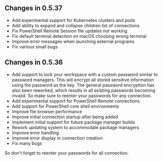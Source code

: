 ## Changes in 0.5.37
- Add experimental support for Kubernetes clusters and pods
- Add ability to expand and collapse children list of connections
- Fix PowerShell Remote Session file updates not working
- Fix default terminal detection on macOS choosing wrong terminal
- Improve error messages when launching external programs
- Fix various small bugs

## Changes in 0.5.36
- Add support to lock your workspace with a custom password similar to password managers.
  This will encrypt all stored sensitive information using the password as the key.
  The general password encryption has also been reworked, which results in all existing passwords becoming invalid.
  So make sure to reenter your passwords for any connection.
- Add experimental support for PowerShell Remote connections
- Add support for PowerShell core shell environments
- Improve file browser performance
- Improve initial connection startup after being added
- Implement initial support for future package manager builds
- Rework updating system to accommodate package managers
- Improve error handling
- Improve error display in connection creation
- Fix many bugs

So don't forget to reenter your passwords for all connection.
